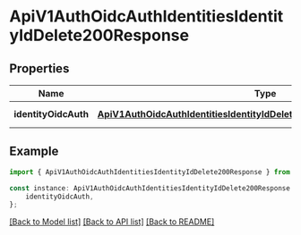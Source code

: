 # ApiV1AuthOidcAuthIdentitiesIdentityIdDelete200Response


## Properties

Name | Type | Description | Notes
------------ | ------------- | ------------- | -------------
**identityOidcAuth** | [**ApiV1AuthOidcAuthIdentitiesIdentityIdDelete200ResponseIdentityOidcAuth**](ApiV1AuthOidcAuthIdentitiesIdentityIdDelete200ResponseIdentityOidcAuth.md) |  | [default to undefined]

## Example

```typescript
import { ApiV1AuthOidcAuthIdentitiesIdentityIdDelete200Response } from './api';

const instance: ApiV1AuthOidcAuthIdentitiesIdentityIdDelete200Response = {
    identityOidcAuth,
};
```

[[Back to Model list]](../README.md#documentation-for-models) [[Back to API list]](../README.md#documentation-for-api-endpoints) [[Back to README]](../README.md)
